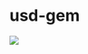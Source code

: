 # usd-gem

<img src="https://yuml.me/diagram/scruffy/class/[SDM%20REST-API{bg:red}]<->[usd-gem{bg:green}]<->[rusdc{bg:orange}],[ruby-script{bg:orange}]<->[usd-gem],[sinatra%20web-app{bg:orange}]<->[usd-gem],[bash commands]->[rusdc],[shell-scripts]<->[rusdc],[import]->[ruby-script],[ruby-script]->[export],[reports]<-[sinatra%20web-app]<-[drop datafiles/emails/create objects]">

